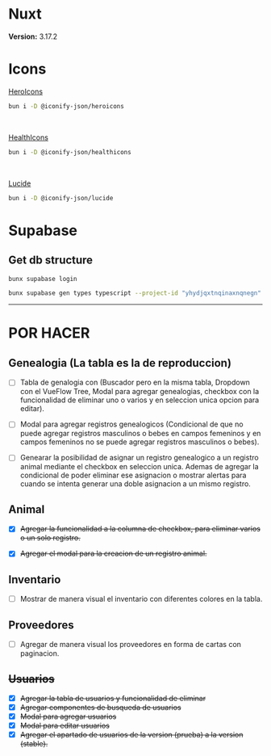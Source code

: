 # Nuxt

**Version:** 3.17.2

# Icons

[HeroIcons](https://icon-sets.iconify.design/heroicons/)

```bash
bun i -D @iconify-json/heroicons
```

<br>

[HealthIcons](https://icon-sets.iconify.design/healthicons/)

```bash
bun i -D @iconify-json/healthicons
```

<br>

[Lucide](https://icon-sets.iconify.design/lucide/)

```bash
bun i -D @iconify-json/lucide
```

# Supabase

## Get db structure

```bash
bunx supabase login
```

```bash
bunx supabase gen types typescript --project-id "yhydjqxtnqinaxnqnegn" --schema public > types/supabase.ts
```

---

# POR HACER

## Genealogia (La tabla es la de reproduccion)

- [ ] Tabla de genalogia con (Buscador pero en la misma tabla, Dropdown con el VueFlow Tree, Modal para agregar genealogias, checkbox con la funcionalidad de eliminar uno o varios y en seleccion unica opcion para editar).

- [ ] Modal para agregar registros genealogicos (Condicional de que no puede agregar registros masculinos o bebes en campos femeninos y en campos femeninos no se puede agregar registros masculinos o bebes).

- [ ] Genearar la posibilidad de asignar un registro genealogico a un registro animal mediante el checkbox en seleccion unica. Ademas de agregar la condicional de poder eliminar ese asignacion o mostrar alertas para cuando se intenta generar una doble asignacion a un mismo registro.

## Animal

- [X] <s>Agregar la funcionalidad a la columna de checkbox, para eliminar varios o un solo registro.</s>

- [X] <s>Agregar el modal para la creacion de un registro animal.</s>

## Inventario

- [ ] Mostrar de manera visual el inventario con diferentes colores en la tabla.

## Proveedores

- [ ] Agregar de manera visual los proveedores en forma de cartas con paginacion.

## <s>Usuarios</s>

- [X] <s>Agregar la tabla de usuarios y funcionalidad de eliminar</s>
- [X] <s>Agregar componentes de busqueda de usuarios</s>
- [X] <s>Modal para agregar usuarios</s>
- [X] <s>Modal para editar usuarios</s>
- [X] <s>Agregar el apartado de usuarios de la version (prueba) a la version (stable).</s>
